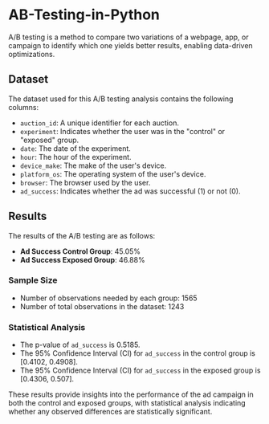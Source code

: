 # AB-Testing-in-Python
A/B testing is a method to compare two variations of a webpage, app, or campaign to identify which one yields better results, enabling data-driven optimizations.

## Dataset
The dataset used for this A/B testing analysis contains the following columns:

- `auction_id`: A unique identifier for each auction.
- `experiment`: Indicates whether the user was in the "control" or "exposed" group.
- `date`: The date of the experiment.
- `hour`: The hour of the experiment.
- `device_make`: The make of the user's device.
- `platform_os`: The operating system of the user's device.
- `browser`: The browser used by the user.
- `ad_success`: Indicates whether the ad was successful (1) or not (0).

## Results
The results of the A/B testing are as follows:

- **Ad Success Control Group**: 45.05%
- **Ad Success Exposed Group**: 46.88%

### Sample Size
- Number of observations needed by each group: 1565
- Number of total observations in the dataset: 1243

### Statistical Analysis
- The p-value of `ad_success` is 0.5185.
- The 95% Confidence Interval (CI) for `ad_success` in the control group is [0.4102, 0.4908].
- The 95% Confidence Interval (CI) for `ad_success` in the exposed group is [0.4306, 0.507].

These results provide insights into the performance of the ad campaign in both the control and exposed groups, with statistical analysis indicating whether any observed differences are statistically significant.
